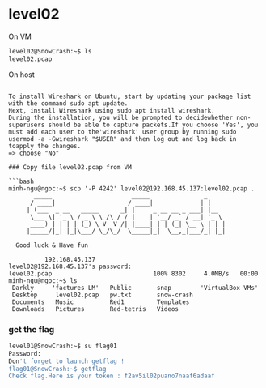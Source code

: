 # level02

On VM
```bash
level02@SnowCrash:~$ ls
level02.pcap
```

On host
```

To install Wireshark on Ubuntu, start by updating your package list with the command sudo apt update.
Next, install Wireshark using sudo apt install wireshark.
During the installation, you will be prompted to decidewhether non-superusers should be able to capture packets.If you choose 'Yes', you must add each user to the'wireshark' user group by running sudo usermod -a -Gwireshark "$USER" and then log out and log back in toapply the changes.
=> choose "No"

### Copy file level02.pcap from VM

```bash
minh-ngu@ngoc:~$ scp '-P 4242' level02@192.168.45.137:level02.pcap .
	   _____                      _____               _     
	  / ____|                    / ____|             | |    
	 | (___  _ __   _____      _| |     _ __ __ _ ___| |__  
	  \___ \| '_ \ / _ \ \ /\ / / |    | '__/ _` / __| '_ \ 
	  ____) | | | | (_) \ V  V /| |____| | | (_| \__ \ | | |
	 |_____/|_| |_|\___/ \_/\_/  \_____|_|  \__,_|___/_| |_|
                                                        
  Good luck & Have fun

          192.168.45.137 
level02@192.168.45.137's password: 
level02.pcap                            100% 8302     4.0MB/s   00:00    
minh-ngu@ngoc:~$ ls
 Darkly     'factures LM'   Public       snap        'VirtualBox VMs'
 Desktop     level02.pcap   pw.txt       snow-crash
 Documents   Music          Red1         Templates
 Downloads   Pictures       Red-tetris   Videos

```

### get the flag
```bash
level01@SnowCrash:~$ su flag01
Password: 
Don't forget to launch getflag !
flag01@SnowCrash:~$ getflag
Check flag.Here is your token : f2av5il02puano7naaf6adaaf
```